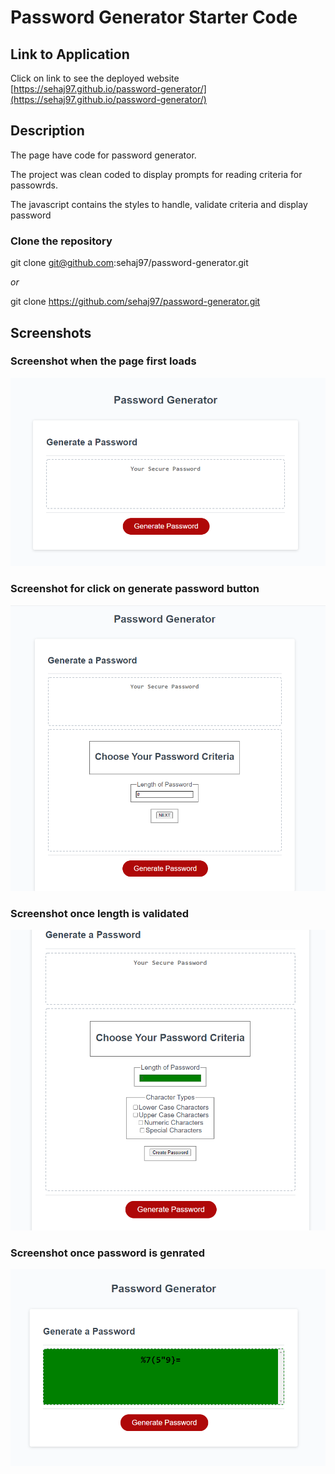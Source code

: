 # Password Generator Starter Code


## Link to Application
Click on link to see the deployed website [https://sehaj97.github.io/password-generator/](https://sehaj97.github.io/password-generator/)

## Description
The page have code for password generator.

The project was clean coded to display prompts for reading criteria for passowrds.

The javascript contains the styles to handle, validate criteria and display password

### Clone the repository
git clone git@github.com:sehaj97/password-generator.git

_or_

git clone https://github.com/sehaj97/password-generator.git

## Screenshots
### Screenshot when the page first loads
![Screenshot when the page first loads](assets/images/1.png)
### Screenshot for click on generate password button
![Screenshot when the page first loads](assets/images/2.png)
### Screenshot once length is validated
![Screenshot when the page first loads](assets/images/3.png)
### Screenshot once password is genrated
![Screenshot when the page first loads](assets/images/4.png)
